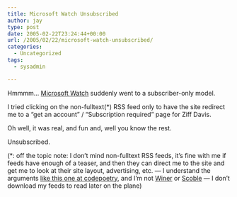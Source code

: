 ```yaml
---
title: Microsoft Watch Unsubscribed
author: jay
type: post
date: 2005-02-22T23:24:44+00:00
url: /2005/02/22/microsoft-watch-unsubscribed/
categories:
  - Uncategorized
tags:
  - sysadmin

---
```

Hmmmm… [Microsoft Watch][1] suddenly went to a subscriber-only model.

I tried clicking on the non-fulltext(*) RSS feed only to have the site redirect me to a “get an account” / “Subscription required” page for Ziff Davis.

Oh well, it was real, and fun and, well you know the rest.

Unsubscribed.

(*: off the topic note: I don’t mind non-fulltext RSS feeds, it’s fine with me if feeds have enough of a teaser, and then they can direct me to the site and get me to look at their site layout, advertising, etc. — I understand the arguments [like this one at codepoetry][2], and I’m not [Winer][3] or [Scoble][4] — I don’t download my feeds to read later on the plane)

 [1]: //www.microsoft-watch.com/"
 [2]: //www.codepoetry.net/node/1660/"
 [3]: //www.scripting.com/"
 [4]: //radio.weblogs.com/0001011/"